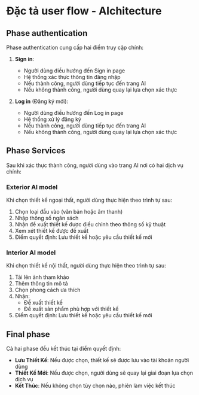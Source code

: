 # Đặc tả user flow - AIchitecture

## Phase authentication

Phase authentication cung cấp hai điểm truy cập chính:

1. **Sign in**: 
   - Người dùng điều hướng đến Sign in page
   - Hệ thống xác thực thông tin đăng nhập
   - Nếu thành công, người dùng tiếp tục đến trang AI
   - Nếu không thành công, người dùng quay lại lựa chọn xác thực

2. **Log in** (Đăng ký mới):
   - Người dùng điều hướng đến Log in page
   - Hệ thống xử lý đăng ký
   - Nếu thành công, người dùng tiếp tục đến trang AI
   - Nếu không thành công, người dùng quay lại lựa chọn xác thực

## Phase Services

Sau khi xác thực thành công, người dùng vào trang AI nơi có hai dịch vụ chính:

### Exterior AI model
Khi chọn thiết kế ngoại thất, người dùng thực hiện theo trình tự sau:
1. Chọn loại đầu vào (văn bản hoặc âm thanh)
2. Nhập thông số ngân sách
3. Nhận đề xuất thiết kế được điều chỉnh theo thông số kỹ thuật
4. Xem xét thiết kế được đề xuất
5. Điểm quyết định: Lưu thiết kế hoặc yêu cầu thiết kế mới

### Interior AI model
Khi chọn thiết kế nội thất, người dùng thực hiện theo trình tự sau:
1. Tải lên ảnh tham khảo
2. Thêm thông tin mô tả
3. Chọn phong cách ưa thích
4. Nhận:
   - Đề xuất thiết kế
   - Đề xuất sản phẩm phù hợp với thiết kế
5. Điểm quyết định: Lưu thiết kế hoặc yêu cầu thiết kế mới

## Final phase

Cả hai phase đều kết thúc tại điểm quyết định:
- **Lưu Thiết Kế**: Nếu được chọn, thiết kế sẽ được lưu vào tài khoản người dùng
- **Thiết Kế Mới**: Nếu được chọn, người dùng sẽ quay lại giai đoạn lựa chọn dịch vụ
- **Kết Thúc**: Nếu không chọn tùy chọn nào, phiên làm việc kết thúc
